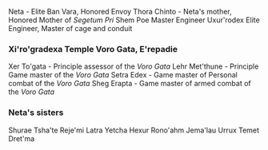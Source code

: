 Neta - Elite Ban Vara, Honored Envoy
Thora Chinto - Neta's mother, Honored Mother of _Segetum Pri_
Shem Poe Master Engineer
Uxur'rodex Elite Engineer, Master of cage and conduit

### Xi'ro'gradexa Temple Voro Gata, E'repadie

Xer To'gata - Principle assessor of the _Voro Gata_
Lehr Met'thune - Principle Game master of the _Voro Gata_
Setra Edex - Game master of Personal combat of the _Voro Gata_
Sheg Erapta - Game master of armed combat of the _Voro Gata_


### Neta's sisters

Shurae
Tsha'te
Reje'mi
Latra
Yetcha
Hexur
Rono'ahm
Jema'lau
Urrux
Temet
Dret'ma
